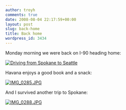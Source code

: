 ```yaml
---
author: troyh
comments: true
date: 2008-08-04 22:17:59+00:00
layout: post
slug: back-home
title: Back home
wordpress_id: 3434
---
```


Monday morning we were back on I-90 heading home:

[![Driving from Spokane to Seattle](http://farm4.static.flickr.com/3241/2736625286_7b57b189f4.jpg)](http://www.flickr.com/photos/troyh/2736625286/)

Havana enjoys a good book and a snack:

[![IMG_0285.JPG](http://farm4.static.flickr.com/3168/2735790675_f0d08b4b8a.jpg)](http://www.flickr.com/photos/troyh/2735790675/)

And I survived another trip to Spokane:

[![IMG_0288.JPG](http://farm4.static.flickr.com/3284/2736625708_f9ba463e2e.jpg)](http://www.flickr.com/photos/troyh/2736625708/)
